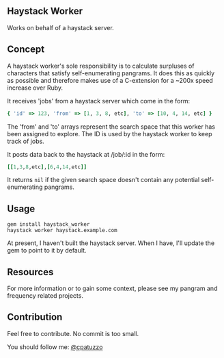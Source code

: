 ## Haystack Worker

Works on behalf of a haystack server.

## Concept

A haystack worker's sole responsibility is to calculate surpluses of characters that satisfy self-enumerating pangrams. It does this as quickly as possible and therefore makes use of a C-extension for a ~200x speed increase over Ruby.

It receives 'jobs' from a haystack server which come in the form:

```ruby
{ 'id' => 123, 'from' => [1, 3, 8, etc], 'to' => [10, 4, 14, etc] }
```

The 'from' and 'to' arrays represent the search space that this worker has been assigned to explore. The ID is used by the haystack worker to keep track of jobs.

It posts data back to the haystack at /job/:id in the form:

```ruby
[[1,3,8,etc],[6,4,14,etc]]
```

It returns ```nil``` if the given search space doesn't contain any potential self-enumerating pangrams.

## Usage

```
gem install haystack_worker
haystack worker haystack.example.com
```

At present, I haven't built the haystack server. When I have, I'll update the gem to point to it by default.

## Resources

For more information or to gain some context, please see my pangram and frequency related projects.

## Contribution

Feel free to contribute. No commit is too small.

You should follow me: [@cpatuzzo](https://twitter.com/cpatuzzo)
